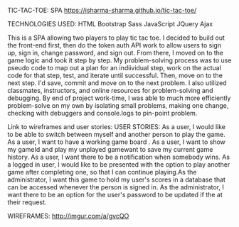 TIC-TAC-TOE: SPA  https://isharma-sharma.github.io/tic-tac-toe/

TECHNOLOGIES USED: HTML Bootstrap Sass JavaScript JQuery Ajax

This is a SPA allowing two players to play tic tac toe. I decided to build out the front-end first, then do the token auth API work to allow users to sign up, sign in, change password, and sign out. From there, I moved on to the game logic and took it step by step. My problem-solving process was to use pseudo code to map out a plan for an indiividual step, work on the actual code for that step, test, and iterate until successful. Then, move on to the next step. I'd save, commit and move on to the next problem. I also utilized classmates, instructors, and online resources for problem-solving and debugging. By end of project work-time, I was able to much more efficiently problem-solve on my own by isolating small problems, making one change, checking with debuggers and console.logs to pin-point problem.



Link to wireframes and user stories:
USER STORIES: As a user, I would like to be able to switch between myself and another person to play the game.   As a user, I want to have a working game board . As a user, I want to show my gameId and play my unplayed gamewant to save my current game history. As a user, I want there to be a notification when somebody wins.  As a logged in user, I would like to be presented with the option to play another game after completing one, so that I can continue playing.As the administrator, I want this game to hold my user's scores in a database that can be accessed whenever the person is signed in. As the administrator, I want there to be an option for the user's password to be updated if the at their request.

WIREFRAMES:
http://imgur.com/a/gvcQO

